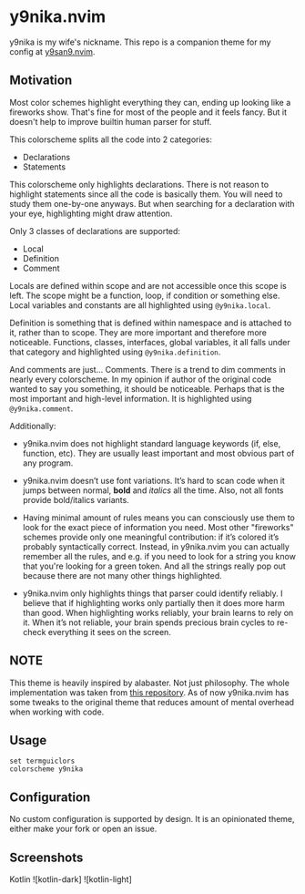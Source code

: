 # y9nika.nvim

y9nika is my wife's nickname. This repo is a companion theme for my config at
[y9san9.nvim](https://github.com/y9san9/y9san9.nvim).

## Motivation

Most color schemes highlight everything they can, ending up looking like a
fireworks show. That's fine for most of the people and it feels fancy. But it
doesn't help to improve builtin human parser for stuff.

This colorscheme splits all the code into 2 categories:

* Declarations
* Statements

This colorscheme only highlights declarations. There is not reason to highlight
statements since all the code is basically them. You will need to study them
one-by-one anyways. But when searching for a declaration with your eye,
highlighting might draw attention.

Only 3 classes of declarations are supported:

* Local
* Definition
* Comment

Locals are defined within scope and are not accessible once this scope is left.
The scope might be a function, loop, if condition or something else. Local
variables and constants are all highlighted using `@y9nika.local`.

Definition is something that is defined within namespace and is attached to it,
rather than to scope. They are more important and therefore more noticeable.
Functions, classes, interfaces, global variables, it all falls under that
category and highlighted using `@y9nika.definition`.

And comments are just... Comments. There is a trend to dim comments in nearly
every colorscheme. In my opinion if author of the original code wanted to say
you something, it should be noticeable. Perhaps that is the most important and
high-level information. It is highlighted using `@y9nika.comment`.

Additionally:

- y9nika.nvim does not highlight standard language keywords (if, else,
  function, etc). They are usually least important and most obvious part of any
  program.

- y9nika.nvim doesn’t use font variations. It’s hard to scan code when it jumps
  between normal, **bold** and *italics* all the time. Also, not all fonts
  provide bold/italics variants.

- Having minimal amount of rules means you can consciously use them to look for
  the exact piece of information you need. Most other "fireworks" schemes
  provide only one meaningful contribution: if it’s colored it’s probably
  syntactically correct. Instead, in y9nika.nvim you can actually remember all
  the rules, and e.g. if you need to look for a string you know that you're
  looking for a green token. And all the strings really pop out because there
  are not many other things highlighted.

- y9nika.nvim only highlights things that parser could identify reliably. I
  believe that if highlighting works only partially then it does more harm than
  good. When highlighting works reliably, your brain learns to rely on it. When
  it’s not reliable, your brain spends precious brain cycles to re-check
  everything it sees on the screen.

## NOTE

This theme is heavily inspired by alabaster. Not just philosophy. The whole
implementation was taken from [this
repository](https://github.com/p00f/alabaster.nvim/). As of now y9nika.nvim has
some tweaks to the original theme that reduces amount of mental overhead when
working with code.

## Usage

```vim
set termguiclors
colorscheme y9nika
```

## Configuration

No custom configuration is supported by design. It is an opinionated theme,
either make your fork or open an issue.

## Screenshots

Kotlin
![kotlin-dark]
![kotlin-light]

